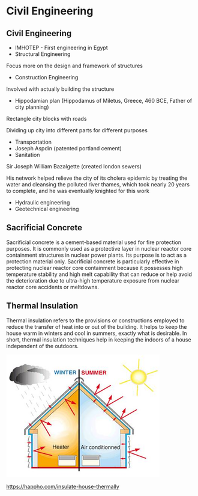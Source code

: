 # Civil Engineering

## Civil Engineering

- IMHOTEP - First engineering in Egypt
- Structural Engineering

Focus more on the design and framework of structures

- Construction Engineering

Involved with actually building the structure

- Hippodamian plan (Hippodamus of Miletus, Greece, 460 BCE, Father of city planning)

Rectangle city blocks with roads

Dividing up city into different parts for different purposes

- Transportation
- Joseph Aspdin (patented portland cement)
- Sanitation

Sir Joseph William Bazalgette (created london sewers)

His network helped relieve the city of its cholera epidemic by treating the water and cleansing the polluted river thames, which took nearly 20 years to complete, and he was eventually knighted for this work

- Hydraulic engineering
- Geotechnical engineering

## Sacrificial Concrete

Sacrificial concrete is a cement-based material used for fire protection purposes. It is commonly used as a protective layer in nuclear reactor core containment structures in nuclear power plants. Its purpose is to act as a protection material only. Sacrificial concrete is particularly effective in protecting nuclear reactor core containment because it possesses high temperature stability and high melt capability that can reduce or help avoid the deterioration due to ultra-high temperature exposure from nuclear reactor core accidents or meltdowns.

## Thermal Insulation

Thermal insulation refers to the provisions or constructions employed to reduce the transfer of heat into or out of the building. It helps to keep the house warm in winters and cool in summers, exactly what is desirable. In short, thermal insulation techniques help in keeping the indoors of a house independent of the outdoors.

![image](media/Civil-Engineering-image1.jpg)

<https://happho.com/insulate-house-thermally>
